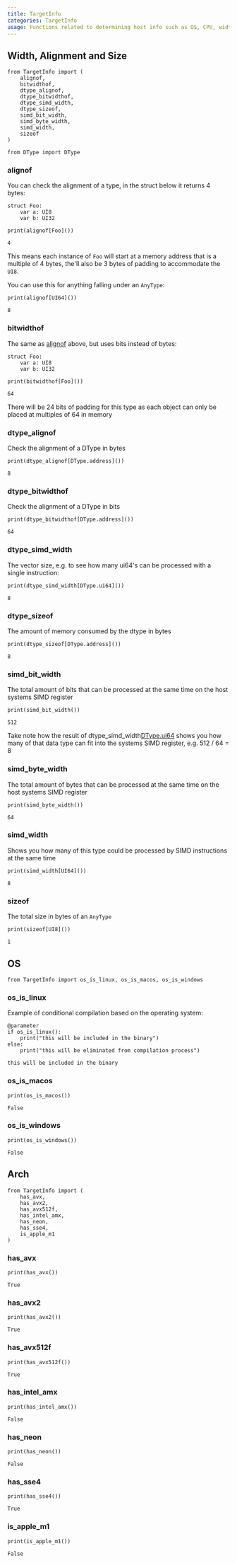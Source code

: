 ```yaml
---
title: TargetInfo
categories: TargetInfo
usage: Functions related to determining host info such as OS, CPU, width etc.
---
```


## Width, Alignment and Size


```mojo
from TargetInfo import (
    alignof, 
    bitwidthof, 
    dtype_alignof, 
    dtype_bitwidthof, 
    dtype_simd_width, 
    dtype_sizeof, 
    simd_bit_width, 
    simd_byte_width, 
    simd_width, 
    sizeof
)

from DType import DType
```

### alignof

You can check the alignment of a type, in the struct below it returns 4 bytes:


```mojo
struct Foo:
    var a: UI8
    var b: UI32

print(alignof[Foo]())
```

    4


This means each instance of `Foo` will start at a memory address that is a multiple of 4 bytes, the'll also be 3 bytes of padding to accommodate the `UI8`.

You can use this for anything falling under an `AnyType`:


```mojo
print(alignof[UI64]())
```

    8


### bitwidthof

The same as [alignof](#alignof) above, but uses bits instead of bytes:


```mojo
struct Foo:
    var a: UI8
    var b: UI32

print(bitwidthof[Foo]())
```

    64


There will be 24 bits of padding for this type as each object can only be placed at multiples of 64 in memory

### dtype_alignof
Check the alignment of a DType in bytes


```mojo
print(dtype_alignof[DType.address]())
```

    8


### dtype_bitwidthof
Check the alignment of a DType in bits


```mojo
print(dtype_bitwidthof[DType.address]())
```

    64


### dtype_simd_width

The vector size, e.g. to see how many ui64's can be processed with a single instruction:


```mojo
print(dtype_simd_width[DType.ui64]())
```

    8


### dtype_sizeof
The amount of memory consumed by the dtype in bytes


```mojo
print(dtype_sizeof[DType.address]())
```

    8


### simd_bit_width
The total amount of bits that can be processed at the same time on the host systems SIMD register


```mojo
print(simd_bit_width())
```

    512


Take note how the result of dtype_simd_width[DType.ui64]() shows you how many of that data type can fit into the systems SIMD register, e.g. 512 / 64 = 8

### simd_byte_width

The total amount of bytes that can be processed at the same time on the host systems SIMD register


```mojo
print(simd_byte_width())
```

    64


### simd_width
Shows you how many of this type could be processed by SIMD instructions at the same time


```mojo
print(simd_width[UI64]())
```

    8


### sizeof
The total size in bytes of an `AnyType`


```mojo
print(sizeof[UI8]())
```

    1


## OS


```mojo
from TargetInfo import os_is_linux, os_is_macos, os_is_windows
```

### os_is_linux

Example of conditional compilation based on the operating system:


```mojo
@parameter
if os_is_linux():
    print("this will be included in the binary")
else:
    print("this will be eliminated from compilation process")
```

    this will be included in the binary


### os_is_macos


```mojo
print(os_is_macos())
```

    False


### os_is_windows


```mojo
print(os_is_windows())
```

    False


## Arch


```mojo
from TargetInfo import (
    has_avx,
    has_avx2,
    has_avx512f,
    has_intel_amx,
    has_neon,
    has_sse4,
    is_apple_m1
)
```

### has_avx


```mojo
print(has_avx())
```

    True


### has_avx2


```mojo
print(has_avx2())
```

    True


### has_avx512f


```mojo
print(has_avx512f())
```

    True


### has_intel_amx


```mojo
print(has_intel_amx())
```

    False


### has_neon


```mojo
print(has_neon())
```

    False


### has_sse4


```mojo
print(has_sse4())
```

    True


### is_apple_m1


```mojo
print(is_apple_m1())
```

    False


